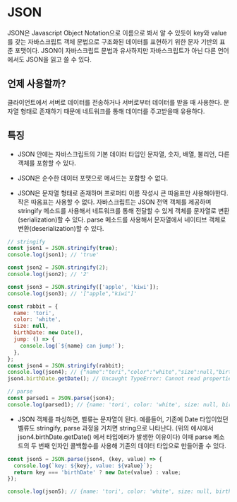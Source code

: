 # JSON

JSON은 Javascript Object Notation으로 이름으로 봐서 알 수 있듯이 key와 value를 갖는 자바스크립트 객체 문법으로 구조화된 데이터를 표현하기 위한 문자 기반의 표준 포맷이다. JSON이 자바스크립트 문법과 유사하지만 자바스크립트가 아닌 다른 언어에서도 JSON을 읽고 쓸 수 있다.

## 언제 사용할까?

클라이언트에서 서버로 데이터를 전송하거나 서버로부터 데이터를 받을 때 사용한다. 문자열 형태로 존재하기 때문에 네트워크를 통해 데이터를 주고받을때 유용하다.

## 특징

- JSON 안에는 자바스크립트의 기본 데이터 타입인 문자열, 숫자, 배열, 불리언, 다른 객체를 포함할 수 있다.

- JSON은 순수한 데이터 포맷으로 메서드는 포함할 수 없다.

- JSON은 문자열 형태로 존재하며 프로퍼티 이름 작성시 큰 따옴표만 사용해야한다. 작은 따옴표는 사용할 수 없다.
  자바스크립트는 JSON 전역 객체를 제공하며 stringify 메소드를 사용해서 네트워크를 통해 전달할 수 있게 객체를 문자열로 변환(serialization)할 수 있다. parse 메소드를 사용해서 문자열에서 네이티브 객체로 변환(deserialization)할 수 있다.

```js
// stringify
const json1 = JSON.stringify(true);
console.log(json1); // 'true'

const json2 = JSON.stringify(2);
console.log(json2); // '2'

const json3 = JSON.stringify(['apple', 'kiwi']);
console.log(json3); // '["apple","kiwi"]'

const rabbit = {
  name: 'tori',
  color: 'white',
  size: null,
  birthDate: new Date(),
  jump: () => {
    console.log(`${name} can jump!`);
  },
};
const json4 = JSON.stringify(rabbit);
console.log(json4); // {"name":"tori","color":"white","size":null,"birthDate":"2022-09-06T12:59:25.462Z"}
json4.birthDate.getDate(); // Uncaught TypeError: Cannot read properties of undefined (reading 'getDate')

// parse
const parsed1 = JSON.parse(json4);
console.log(parsed1); // {name: 'tori', color: 'white', size: null, birthDate: '2022-09-06T12:59:25.462Z'}
```

- JSON 객체를 파싱하면, 벨류는 문자열이 된다.
  예를들어, 기존에 Date 타입이었던 벨류도 stringify, parse 과정을 거치면 string으로 나타난다. (위의 에시에서 json4.birthDate.getDate() 에서 타입에러가 발생한 이유이다) 이때 parse 메소드의 두 번째 인자인 콜백함수를 사용해 기존의 데이터 타입으로 만들어줄 수 있다.

```js
const json5 = JSON.parse(json4, (key, value) => {
  console.log(`key: ${key}, value: ${value}`);
  return key === 'birthDate' ? new Date(value) : value;
});

console.log(json5); // {name: 'tori', color: 'white', size: null, birthDate: Tue Sep 06 2022 21:59:25 GMT+0900 (Korean Standard Time)}
```
